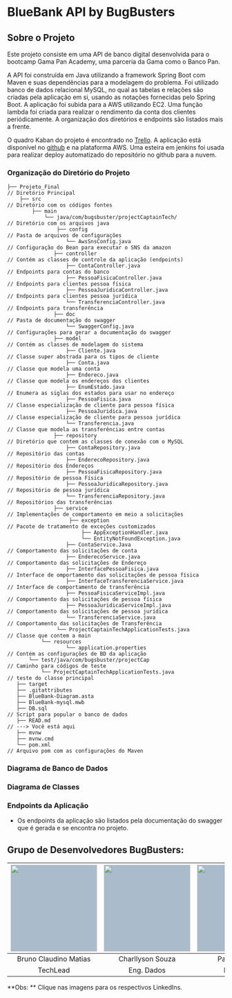 # BlueBank  API by BugBusters

## Sobre o Projeto

Este projeto consiste em uma API de banco digital desenvolvida para o bootcamp Gama Pan Academy, uma parceria da Gama como o Banco Pan.

A API foi construída em Java utilizando a framework Spring Boot com Maven e suas dependências para a modelagem do problema. Foi utilizado banco de dados relacional MySQL, no qual as tabelas e  relações são criadas pela aplicação em si, usando as notações fornecidas pelo Spring Boot. A aplicação foi subida para a AWS utilizando EC2. Uma função lambda foi criada para realizar o rendimento da conta dos clientes periódicamente. A organização dos diretórios e endpoints são listados mais a frente.

O quadro Kaban do projeto é encontrado no [Trello](https://trello.com/invite/b/Xe8WKBZ4/82ca1738ea2e196b0192582c6951c74d/quadro-kanban-bugbusters). A aplicação está disponível no [github](https://github.com/TML45/Projeto_Final) e na plataforma AWS. Uma esteira em jenkins foi usada para realizar deploy automatizado do repositório no github para a nuvem.

### Organização do Diretório do Projeto

```
├── Projeto_Final                                                        // Diretório Principal
    ├── src                                                              // Diretório com os códigos fontes
        ├── main
        	└── java/com/bugsbuster/projectCaptainTech/                  // Diretório com os arquivos java
        	    ├── config                                               // Pasta de arquivos de configurações
​				    └── AwsSnsConfig.java                                // Configuração do Bean para executar o SNS da amazon
​			    ├── controller                                           // Contém as classes de controle da aplicação (endpoints)
​        		    ├── ContaController.java                             // Endpoints para contas do banco
​				    ├── PessoaFisicaController.java                      // Endpoints para clientes pessoa física
​                   ├── PessoaJuridicaController.java                    // Endpoints para clientes pessoa jurídica
​                   └── TransferenciaController.java                     // Endpoints para transferência
​        	    ├── doc                                                  // Pasta de documentação do swagger
​			        └── SwaggerConfig.java                               // Configurações para gerar a documentação do swagger
​			    ├── model                                                // Contém as classes de modelagem do sistema
​        		    ├── Cliente.java                                     // Classe super abstrada para os tipos de cliente
​                   ├── Conta.java                                       // Classe que modela uma conta
​                   ├── Endereco.java                                    // Classe que modela os endereços dos clientes
​                   ├── EnumEstado.java                                  // Enumera as siglas dos estados para usar no endereço
​                   ├── PessoaFisica.java                                // Classe especialização de cliente para pessoa física
​                   ├── PessoaJuridica.java                              // Classe especialização de cliente para pessoa jurídica
​                   └── Transferencia.java                               // Classe que modela as transferências entre contas
​        	    ├── repository                                           // Diretório que contem as classes de conexão com o MySQL
​        		    ├── ContaRepository.java                             // Repositório das contas
​                   ├── EnderecoRepository.java                          // Repositório dos Endereços
​                   ├── PessoaFisicaRepository.java                      // Repositório de pessoa Física
​                   ├── PessoaJuridicaRepository.java                    // Repositório de pessoa jurídica
​                   └── TransferenciaRepository.java                     // Repositórios das transferências
​        		├── service                                              // Implementações de comportamento em meio a solicitações
                    ├── exception                                        // Pacote de tratamento de exceções customizados
                        ├── AppExceptionHandler.java
                        └── EntityNotFoundException.java
​        		    ├── ContaService.Java                                // Comportamento das solicitações de conta
​				    ├── EnderecoService.java                             // Comportamento das solicitações de Endereço
​				    ├── InterfacePessoaFisica.java                       // Interface de omportamento das solicitações de pessoa física
​                   ├── InterfaceTransferenciaService.java               // Interface de comportamento de transferência
​                   ├── PessoaFisicaServiceImpl.java                     // Comportamento das solicitações de pessoa física
​                   ├── PessoaJuridicaServiceImpl.java                   // Comportamento das solicitações de pessoa jurídica
​                   └── TransferenciaService.java                        // Comportamento das solicitações de Transferência
                └── ProjectCaptainTechApplicationTests.java              // Classe que contem a main
​        	└── resources
​        			└── application.properties                           // Contém as configurações de BD da aplicação
​       └── test/java/com/bugsbuster/projectCap                          // Caminho para códigos de teste
​        	└── ProjectCaptainTechApplicationTests.java         	     // teste do classe principal
​   ├── target
​   ├── .gitattributes
​   ├── BlueBank-Diagram.asta
​   ├── BlueBank-mysql.mwb
​   ├── DB.sql                                                           // Script para popular o banco de dados
​	├── READ.md                                                          // ---> Você está aqui
​   ├── mvnw
​   ├── mvnw.cmd
​   └── pom.xml                                                          // Arquivo pom com as configurações do Maven

 ```

### Diagrama de Banco de Dados

### Diagrama de Classes

### Endpoints da Aplicação

* Os endpoints da aplicação são listados pela documentação do swagger que é gerada e se encontra no projeto.

## **Grupo de Desenvolvedores BugBusters:**

| <a href="https://www.linkedin.com/in/brunoclaudino/" target="blank"><img style="background-color: #abc" align="center" src="https://media-exp1.licdn.com/dms/image/C4D03AQHkHiqXw0XaTQ/profile-displayphoto-shrink_800_800/0/1572375836252?e=1640217600&v=beta&t=qFbgqvzb7j4XWUMK7njC4cHtLvWifbdDXOgAPE-x1EA" height="200" width="200" /></a> | <a href="https://www.linkedin.com/in/charllyson-souza-248576108/" target="blank"><img style="background-color: #abc" align="center" src="https://media-exp1.licdn.com/dms/image/C4E03AQH9Nv9sPVRdag/profile-displayphoto-shrink_200_200/0/1637415485830?e=1643241600&v=beta&t=HFJ6rtiQsLOn8Tsi16HDkBlr6dS4iQz0evx6X_9Sf6o" height="200" width="200" /></a> | <a href="https://www.linkedin.com/in/paulo-queiroz-7048b1a0" target="blank"><img style="background-color: #abc" align="center" src="https://ca.slack-edge.com/T02FTTBGALF-U02GFCYJPBN-9868142ab62f-512" height="200" width="200" /></a> | <a href="https://www.linkedin.com/in/paulo-queiroz-7048b1a0" target="blank"><img style="background-color: #abc" align="center" src="https://media-exp1.licdn.com/dms/image/C4D03AQFEoP9EyJQb8A/profile-displayphoto-shrink_800_800/0/1629280866731?e=1643241600&v=beta&t=YqOTfjreEJd2fyAtW2OExNGcd7H3f2iO58sKjyBvKcA" height="200" width="200" /></a> | <a href="https://www.linkedin.com/in/tassio-linhares-6b3b07226/"><img style="background-color: #abc" align="center" src="https://ca.slack-edge.com/T02FTTBGALF-U02GGE4376Y-9e8d00e36951-512" height="200" width="200" /></a> |
| :----------------------------------------------------------: | :----------------------------------------------------------: | :----------------------------------------------------------: | :----------------------------------------------------------: | :----------------------------------------------------------: |
|                    Bruno Claudino Matias                     |                       Charllyson Souza                       |                        Paulo Queiroz                         |                        Jader Greiner                         |                       Tassio Linhares                        |
|TechLead                                                              |  Eng. Dados                                                            |                                                     Developer         |           Developer                                                   |           Eng. Cloud                                                   |

**Obs: ** Clique nas imagens para os respectivos LinkedIns.

